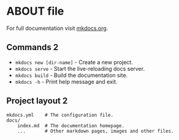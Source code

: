 # ABOUT file

For full documentation visit [mkdocs.org](https://www.mkdocs.org).

## Commands 2

* `mkdocs new [dir-name]` - Create a new project.
* `mkdocs serve` - Start the live-reloading docs server.
* `mkdocs build` - Build the documentation site.
* `mkdocs -h` - Print help message and exit.

## Project layout 2

    mkdocs.yml    # The configuration file.
    docs/
        index.md  # The documentation homepage.
        ...       # Other markdown pages, images and other files.
